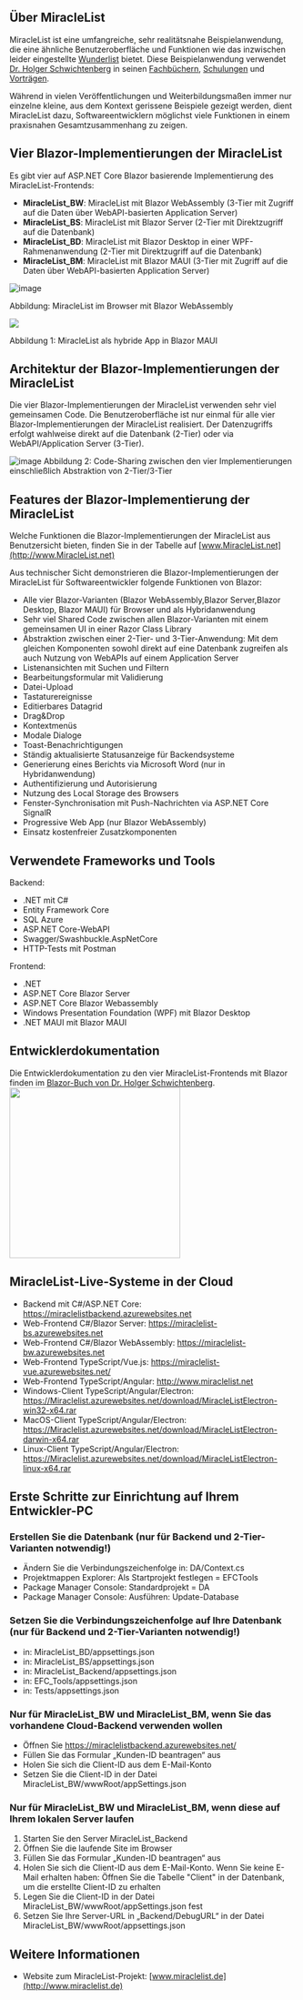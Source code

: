 ## Über MiracleList

MiracleList ist eine umfangreiche, sehr realitätsnahe Beispielanwendung, die eine ähnliche Benutzeroberfläche und Funktionen wie das inzwischen leider eingestellte [Wunderlist](https://de.wikipedia.org/wiki/Wunderlist) bietet. Diese Beispielanwendung verwendet [Dr. Holger Schwichtenberg](https://www.dotnet-doktor.de) in seinen [Fachbüchern](https://www.IT-Visions.de/Verlag), [Schulungen](https://www.IT-Visions.de/Schulungen) und [Vorträgen](https://www.IT-Visions.de/Vortraege).

<div class="alert alert-info">Während in vielen Veröffentlichungen und Weiterbildungsmaßen immer nur einzelne kleine, aus dem Kontext gerissene Beispiele gezeigt werden, dient MiracleList dazu, Softwareentwicklern möglichst viele Funktionen in einem praxisnahen Gesamtzusammenhang zu zeigen.</div>

## Vier Blazor-Implementierungen der MiracleList

Es gibt vier auf ASP.NET Core Blazor basierende Implementierung des MiracleList-Frontends:

*   **MiracleList_BW**: MiracleList mit Blazor WebAssembly (3-Tier mit Zugriff auf die Daten über WebAPI-basierten Application Server)
*   **MiracleList_BS**: MiracleList mit Blazor Server (2-Tier mit Direktzugriff auf die Datenbank)
*   **MiracleList_BD**: MiracleList mit Blazor Desktop in einer WPF-Rahmenanwendung (2-Tier mit Direktzugriff auf die Datenbank)
*   **MiracleList_BM**: MiracleList mit Blazor MAUI (3-Tier mit Zugriff auf die Daten über WebAPI-basierten Application Server)

![image](https://user-images.githubusercontent.com/3673169/224552620-97f7c195-f365-4b67-80e7-cbf3fd98c34f.png)

Abbildung: MiracleList im Browser mit Blazor WebAssembly

![](https://user-images.githubusercontent.com/3673169/224502120-1e4a7310-b574-49f5-b7dd-72b240f9fe92.png)

Abbildung 1: MiracleList als hybride App in Blazor MAUI

## Architektur der Blazor-Implementierungen der MiracleList

Die vier Blazor-Implementierungen der MiracleList verwenden sehr viel gemeinsamen Code. Die Benutzeroberfläche ist nur einmal für alle vier Blazor-Implementierungen der MiracleList realisiert. Der Datenzugriffs erfolgt wahlweise direkt auf die Datenbank (2-Tier) oder via WebAPI/Application Server (3-Tier).

![image](https://user-images.githubusercontent.com/3673169/227776527-8bbc1750-7783-479f-8bd6-9121f17df76a.png)
Abbildung 2: Code-Sharing zwischen den vier Implementierungen einschließlich Abstraktion von 2-Tier/3-Tier

## Features der Blazor-Implementierung der MiracleList

Welche Funktionen die Blazor-Implementierungen der MiracleList aus Benutzersicht bieten, finden Sie in der Tabelle auf [www.MiracleList.net](http://www.MiracleList.net)

Aus technischer Sicht demonstrieren die Blazor-Implementierungen der MiracleList für Softwareentwickler folgende Funktionen von Blazor:

*   Alle vier Blazor-Varianten (Blazor WebAssembly,Blazor Server,Blazor Desktop, Blazor MAUI) für Browser und als Hybridanwendung
*   Sehr viel Shared Code zwischen allen Blazor-Varianten mit einem gemeinsamen UI in einer Razor Class Library
*   Abstraktion zwischen einer 2-Tier- und 3-Tier-Anwendung: Mit dem gleichen Komponenten sowohl direkt auf eine Datenbank zugreifen als auch Nutzung von WebAPIs auf einem Application Server
*   Listenansichten mit Suchen und Filtern
*   Bearbeitungsformular mit Validierung
*   Datei-Upload
*   Tastaturereignisse
*   Editierbares Datagrid
*   Drag&Drop
*   Kontextmenüs
*   Modale Dialoge
*   Toast-Benachrichtigungen
*   Ständig aktualisierte Statusanzeige für Backendsysteme
*   Generierung eines Berichts via Microsoft Word (nur in Hybridanwendung)
*   Authentifizierung und Autorisierung
*   Nutzung des Local Storage des Browsers
*   Fenster-Synchronisation mit Push-Nachrichten via ASP.NET Core SignalR
*   Progressive Web App (nur Blazor WebAssembly)
*   Einsatz kostenfreier Zusatzkomponenten

## Verwendete Frameworks und Tools
Backend:
- .NET mit C#
- Entity Framework Core
- SQL Azure
- ASP.NET Core-WebAPI
- Swagger/Swashbuckle.AspNetCore
- HTTP-Tests mit Postman

Frontend:
- .NET
- ASP.NET Core Blazor Server
- ASP.NET Core Blazor Webassembly
- Windows Presentation Foundation (WPF) mit Blazor Desktop
- .NET MAUI mit Blazor MAUI

## Entwicklerdokumentation

Die Entwicklerdokumentation zu den vier MiracleList-Frontends mit Blazor finden im <a href="https://it-visions.de/blazorbuch">Blazor-Buch von Dr. Holger Schwichtenberg</a>.
<a href="https://it-visions.de/blazorbuch">
<img src="https://user-images.githubusercontent.com/3673169/224503307-5dcda1a8-612b-4ee6-95e8-2dad43fa917d.png" width="300">
</a>

<h2>MiracleList-Live-Systeme in der Cloud</h2>
<ul>
 <li>Backend mit C#/ASP.NET Core: <a href="https://miraclelistbackend.azurewebsites.net" rel="nofollow">https://miraclelistbackend.azurewebsites.net</a></li>
 <li>Web-Frontend C#/Blazor Server: <a href="https://miraclelist-bs.azurewebsites.net" rel="nofollow">https://miraclelist-bs.azurewebsites.net</a></li>
 <li>Web-Frontend C#/Blazor WebAssembly: <a href="https://miraclelist-bw.azurewebsites.net" rel="nofollow">https://miraclelist-bw.azurewebsites.net</a></li>
 <li>Web-Frontend TypeScript/Vue.js: <a href="https://miraclelist-vue.azurewebsites.net/" rel="nofollow">https://miraclelist-vue.azurewebsites.net/</a></li>
 <li>Web-Frontend TypeScript/Angular: <a href="http://www.miraclelist.net" rel="nofollow">http://www.miraclelist.net</a></li>

 <li>Windows-Client TypeScript/Angular/Electron: <a href="https://Miraclelist.azurewebsites.net/download/MiracleListElectron-win32-x64.rar" rel="nofollow">https://Miraclelist.azurewebsites.net/download/MiracleListElectron-win32-x64.rar</a></li>
 <li>MacOS-Client TypeScript/Angular/Electron: <a href="https://Miraclelist.azurewebsites.net/download/MiracleListElectron-darwin-x64.rar" rel="nofollow">https://Miraclelist.azurewebsites.net/download/MiracleListElectron-darwin-x64.rar</a></li>
 <li>Linux-Client TypeScript/Angular/Electron: <a href="https://Miraclelist.azurewebsites.net/download/MiracleListElectron-linux-x64.rar" rel="nofollow">https://Miraclelist.azurewebsites.net/download/MiracleListElectron-linux-x64.rar</a></li>
</ul>

## Erste Schritte zur Einrichtung auf Ihrem Entwickler-PC

### Erstellen Sie die Datenbank (nur für Backend und 2-Tier-Varianten notwendig!)
- Ändern Sie die Verbindungszeichenfolge in: DA/Context.cs
- Projektmappen Explorer: Als Startprojekt festlegen = EFCTools
- Package Manager Console: Standardprojekt = DA
- Package Manager Console: Ausführen: Update-Database

### Setzen Sie die Verbindungszeichenfolge auf Ihre Datenbank (nur für Backend und 2-Tier-Varianten notwendig!)
- in: MiracleList_BD/appsettings.json
- in: MiracleList_BS/appsettings.json
- in: MiracleList_Backend/appsettings.json
- in: EFC_Tools/appsettings.json
- in: Tests/appsettings.json

### Nur für MiracleList_BW und MiracleList_BM, wenn Sie das vorhandene Cloud-Backend verwenden wollen
- Öffnen Sie https://miraclelistbackend.azurewebsites.net/
- Füllen Sie das Formular „Kunden-ID beantragen“ aus
- Holen Sie sich die Client-ID aus dem E-Mail-Konto
- Setzen Sie die Client-ID in der Datei MiracleList_BW/wwwRoot/appSettings.json

### Nur für MiracleList_BW und MiracleList_BM, wenn diese auf Ihrem lokalen Server laufen
1. Starten Sie den Server MiracleList_Backend
2. Öffnen Sie die laufende Site im Browser
3. Füllen Sie das Formular „Kunden-ID beantragen“ aus
4. Holen Sie sich die Client-ID aus dem E-Mail-Konto. Wenn Sie keine E-Mail erhalten haben: Öffnen Sie die Tabelle "Client" in der Datenbank, um die erstellte Client-ID zu erhalten
5. Legen Sie die Client-ID in der Datei MiracleList_BW/wwwRoot/appSettings.json fest
6. Setzen Sie Ihre Server-URL in „Backend/DebugURL“ in der Datei MiracleList_BW/wwwRoot/appsettings.json

## Weitere Informationen
- Website zum MiracleList-Projekt: [www.miraclelist.de](http://www.miraclelist.de)
